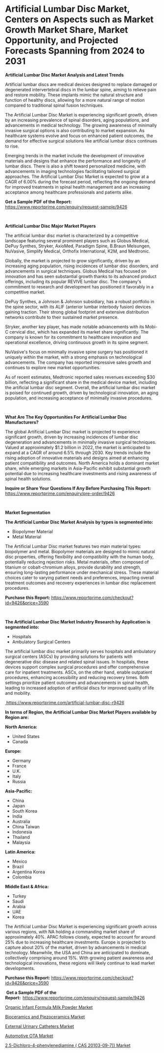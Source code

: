 <p><h1>Artificial Lumbar Disc Market, Centers on Aspects such as Market Growth Market Share, Market Opportunity, and Projected Forecasts Spanning from 2024 to 2031</h1></p><p><strong>Artificial Lumbar Disc Market Analysis and Latest Trends</strong></p>
<p><p>Artificial lumbar discs are medical devices designed to replace damaged or degenerated intervertebral discs in the lumbar spine, aiming to relieve pain and restore mobility. These implants mimic the natural structure and function of healthy discs, allowing for a more natural range of motion compared to traditional spinal fusion techniques.</p><p>The Artificial Lumbar Disc Market is experiencing significant growth, driven by an increasing prevalence of spinal disorders, aging populations, and advancements in medical technology. The growing awareness of minimally invasive surgical options is also contributing to market expansion. As healthcare systems evolve and focus on enhanced patient outcomes, the demand for effective surgical solutions like artificial lumbar discs continues to rise.</p><p>Emerging trends in the market include the development of innovative materials and designs that enhance the performance and longevity of lumbar discs. There is also a shift toward personalized medicine, with advancements in imaging technologies facilitating tailored surgical approaches. The Artificial Lumbar Disc Market is expected to grow at a CAGR of 6.00% during the forecast period, reflecting the ongoing demand for improved treatments in spinal health management and an increasing acceptance among healthcare professionals and patients alike.</p></p>
<p><strong>Get a Sample PDF of the Report:&nbsp;</strong> <a href="https://www.reportprime.com/enquiry/request-sample/9426">https://www.reportprime.com/enquiry/request-sample/9426</a></p>
<p>&nbsp;</p>
<p><strong>Artificial Lumbar Disc Major Market Players</strong></p>
<p><p>The artificial lumbar disc market is characterized by a competitive landscape featuring several prominent players such as Globus Medical, DePuy Synthes, Stryker, AxioMed, Paradigm Spine, B.Braun Melsungen, NuVasive, Simplify Medical, Orthofix International, K2M, and Medtronic. </p><p>Globally, the market is projected to grow significantly, driven by an increasing aging population, rising incidences of lumbar disc disorders, and advancements in surgical techniques. Globus Medical has focused on innovation and has seen substantial growth thanks to its advanced product offerings, including its popular REVIVE lumbar disc. The company's commitment to research and development has positioned it favorably in a competitive market.</p><p>DePuy Synthes, a Johnson & Johnson subsidiary, has a robust portfolio in the spine sector, with its ALIF (anterior lumbar interbody fusion) devices gaining traction. Their strong global footprint and extensive distribution networks contribute to their sustained market presence.</p><p>Stryker, another key player, has made notable advancements with its Mobi-C cervical disc, which has expanded its market share significantly. The company is known for its commitment to healthcare innovation and operational excellence, driving continuous growth in its spine segment.</p><p>NuVasive's focus on minimally invasive spine surgery has positioned it uniquely within the market, with a strong emphasis on technological advancements. The company has reported impressive sales growth and continues to explore new market opportunities.</p><p>As of recent estimates, Medtronic reported sales revenues exceeding $30 billion, reflecting a significant share in the medical device market, including the artificial lumbar disc segment. Overall, the artificial lumbar disc market is poised for continued growth, driven by technological innovation, an aging population, and increasing acceptance of minimally invasive procedures.</p></p>
<p>&nbsp;</p>
<p><strong>What Are The Key Opportunities For Artificial Lumbar Disc Manufacturers?</strong></p>
<p><p>The global Artificial Lumbar Disc market is projected to experience significant growth, driven by increasing incidences of lumbar disc degeneration and advancements in minimally invasive surgical techniques. Valued at approximately $1.2 billion in 2022, the market is anticipated to expand at a CAGR of around 6.5% through 2030. Key trends include the rising adoption of innovative materials and designs aimed at enhancing patient compatibility and outcomes. North America holds a dominant market share, while emerging markets in Asia-Pacific exhibit substantial growth potential due to increasing healthcare investments and rising awareness of spinal health solutions.</p></p>
<p><strong>Inquire or Share Your Questions If Any Before Purchasing This Report:</strong> <a href="https://www.reportprime.com/enquiry/pre-order/9426">https://www.reportprime.com/enquiry/pre-order/9426</a></p>
<p>&nbsp;</p>
<p><strong>Market Segmentation</strong></p>
<p><strong>The Artificial Lumbar Disc Market Analysis by types is segmented into:</strong></p>
<p><ul><li>Biopolymer Material</li><li>Metal Material</li></ul></p>
<p><p>The Artificial Lumbar Disc market features two main material types: biopolymer and metal. Biopolymer materials are designed to mimic natural disc properties, offering flexibility and compatibility with the human body, potentially reducing rejection risks. Metal materials, often composed of titanium or cobalt-chromium alloys, provide durability and strength, ensuring long-lasting performance under mechanical stress. These material choices cater to varying patient needs and preferences, impacting overall treatment outcomes and recovery experiences in lumbar disc replacement procedures.</p></p>
<p><strong>Purchase this Report:&nbsp;</strong><a href="https://www.reportprime.com/checkout?id=9426&price=3590">https://www.reportprime.com/checkout?id=9426&price=3590</a></p>
<p>&nbsp;</p>
<p><strong>The Artificial Lumbar Disc Market Industry Research by Application is segmented into:</strong></p>
<p><ul><li>Hospitals</li><li>Ambulatory Surgical Centers</li></ul></p>
<p><p>The artificial lumbar disc market primarily serves hospitals and ambulatory surgical centers (ASCs) by providing solutions for patients with degenerative disc disease and related spinal issues. In hospitals, these devices support complex surgical procedures and offer comprehensive care for inpatient treatments. ASCs, on the other hand, enable outpatient procedures, enhancing accessibility and reducing recovery times. Both settings prioritize patient outcomes and advancements in spinal health, leading to increased adoption of artificial discs for improved quality of life and mobility.</p></p>
<p><a href="https://www.reportprime.com/artificial-lumbar-disc-r9426">&nbsp;https://www.reportprime.com/artificial-lumbar-disc-r9426</a></p>
<p><strong>In terms of Region, the Artificial Lumbar Disc Market Players available by Region are:</strong></p>
<p>
    <p> <strong> North America: </strong>
        <ul>
            <li>United States</li>
            <li>Canada</li>
        </ul>
        </p> 
    <p> <strong> Europe: </strong>
        <ul>
            <li>Germany</li>
            <li>France</li>
            <li>U.K.</li>
            <li>Italy</li>
            <li>Russia</li>
        </ul>
        </p> 
    <p> <strong> Asia-Pacific: </strong>
        <ul>
            <li>China</li>
            <li>Japan</li>
            <li>South Korea</li>
            <li>India</li>
            <li>Australia</li>
            <li>China Taiwan</li>
            <li>Indonesia</li>
            <li>Thailand</li>
            <li>Malaysia</li>
        </ul>
        </p> 
    <p> <strong> Latin America: </strong>
        <ul>
            <li>Mexico</li>
            <li>Brazil</li>
            <li>Argentina Korea</li>
            <li>Colombia</li>
        </ul>
        </p> 
    <p> <strong> Middle East & Africa: </strong>
        <ul>
            <li>Turkey</li>
            <li>Saudi</li>
            <li>Arabia</li>
            <li>UAE</li>
            <li>Korea</li>
        </ul>
    </p>
    </p>
<p><p>The Artificial Lumbar Disc Market is experiencing significant growth across various regions, with NA holding a commanding market share of approximately 40%. APAC follows closely, expected to account for around 25% due to increasing healthcare investments. Europe is projected to capture about 20% of the market, driven by advancements in medical technology. Meanwhile, the USA and China are anticipated to dominate, collectively comprising around 15%. With growing patient awareness and technological innovations, these regions will likely continue to lead market developments.</p></p>
<p><strong>Purchase this Report: </strong><a href="https://www.reportprime.com/checkout?id=9426&price=3590">https://www.reportprime.com/checkout?id=9426&price=3590</a></p>
<p>&nbsp;<strong>Get a Sample PDF of the Report:&nbsp;&nbsp;</strong><a href="https://www.reportprime.com/enquiry/request-sample/9426">https://www.reportprime.com/enquiry/request-sample/9426</a></p>
<p><strong></strong></p>
<p><p><a href="https://medium.com/@piersrei1940/this-report-aims-to-provide-a-comprehensive-presentation-of-the-global-market-for-organic-infant-34ccd5ef00ee">Organic Infant Formula Milk Powder Market</a></p><p><a href="https://medium.com/@tobyyundt/this-bioceramics-and-piezoceramics-market-research-report-evaluates-the-key-market-trends-2647984d50cb">Bioceramics and Piezoceramics Market</a></p><p><a href="https://github.com/gulaimolin/Market-Research-Report-List-6/blob/main/external-urinary-catheters-market.md">External Urinary Catheters Market</a></p><p><a href="https://www.linkedin.com/pulse/deep-dive-automotive-ota-market-itstrends-segmentation-competitive-olboe?trackingId=yj4ab%2FpuRdWiSbilSZGlzw%3D%3D">Automotive OTA Market</a></p><p><a href="https://issuu.com/reportprime-2/docs/25-dichloro-4-phenylenediamine-cas-_333cdbcc811a86">2,5-Dichloro-4-phenylenediamine ( CAS 20103-09-7)) Market</a></p></p>